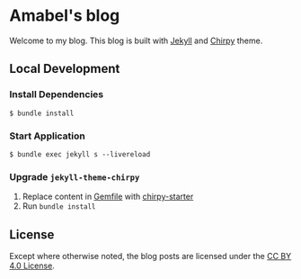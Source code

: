 # Amabel's blog

Welcome to my blog. This blog is built with [Jekyll](https://jekyllrb.com/) and [Chirpy](https://github.com/cotes2020/jekyll-theme-chirpy/) theme.


## Local Development

### Install Dependencies

```shell
$ bundle install
```

### Start Application

```shell
$ bundle exec jekyll s --livereload
```

### Upgrade `jekyll-theme-chirpy`

1. Replace content in [Gemfile](./Gemfile) with [chirpy-starter
](https://github.com/cotes2020/chirpy-starter/blob/main/Gemfile) 
2. Run `bundle install`

## License

Except where otherwise noted, the blog posts are licensed under the [CC BY 4.0 License](https://github.com/Amabel/blog/blob/master/LICENSE).
